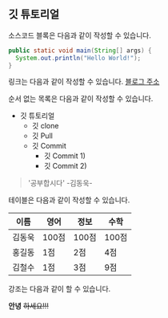 ## 깃 튜토리얼

소스코드 블록은 다음과 같이 작성할 수 있습니다.

```java
public static void main(String[] args) {
  System.out.println("Hello World!");
}

```

링크는 다음과 같이 작성할 수 있습니다.
[블로그 주소](https://blog.naver.com) 

순서 없는 목록은 다음과 같이 작성할 수 있습니다.

* 깃 튜토리얼
  * 깃 clone
  * 깃 Pull
  * 깃 Commit
    * 깃 Commit 1)
    * 깃 Commit 2)

> '공부합시다' -김동욱-

테이블은 다음과 같이 작성할 수 있습니다.

이름|영어|정보|수학|
|---|---|---|---|
김동욱|100점|100점|100점|100점|
홍길동|1점|2점|4점|8점|
김철수|1점|3점|9점|27점|

강조는 다음과 같이 할 수 있습니다.

**안녕** ~~하세요!!!~~

